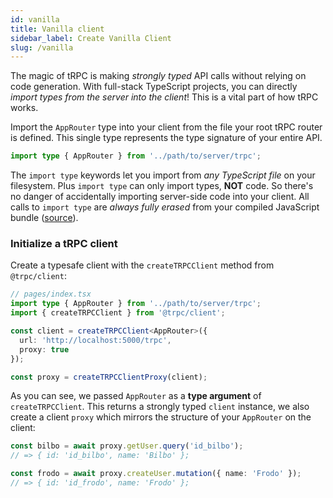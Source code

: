 ```yaml
---
id: vanilla
title: Vanilla client
sidebar_label: Create Vanilla Client
slug: /vanilla
---
```


The magic of tRPC is making _strongly typed_ API calls without relying on code generation. With full-stack TypeScript projects, you can directly _import types from the server into the client_! This is a vital part of how tRPC works.

Import the `AppRouter` type into your client from the file your root tRPC router is defined. This single type represents the type signature of your entire API.

```ts title='client.ts'
import type { AppRouter } from '../path/to/server/trpc';
```

The `import type` keywords let you import from _any TypeScript file_ on your filesystem. Plus `import type` can only import types, **NOT** code. So there's no danger of accidentally importing server-side code into your client. All calls to `import type` are _always fully erased_ from your compiled JavaScript bundle ([source](https://www.typescriptlang.org/docs/handbook/release-notes/typescript-3-8.html#type-only-imports-and-export)).

### Initialize a tRPC client

Create a typesafe client with the `createTRPCClient` method from `@trpc/client`:

```ts title='client.ts'
// pages/index.tsx
import type { AppRouter } from '../path/to/server/trpc';
import { createTRPCClient } from '@trpc/client';

const client = createTRPCClient<AppRouter>({
  url: 'http://localhost:5000/trpc',
  proxy: true
});

const proxy = createTRPCClientProxy(client);
```

As you can see, we passed `AppRouter` as a **type argument** of `createTRPCClient`. This returns a strongly typed `client` instance, we also create a client `proxy` which mirrors the structure of your `AppRouter` on the client:

```ts title='client.ts'
const bilbo = await proxy.getUser.query('id_bilbo');
// => { id: 'id_bilbo', name: 'Bilbo' };

const frodo = await proxy.createUser.mutation({ name: 'Frodo' });
// => { id: 'id_frodo', name: 'Frodo' };
```



